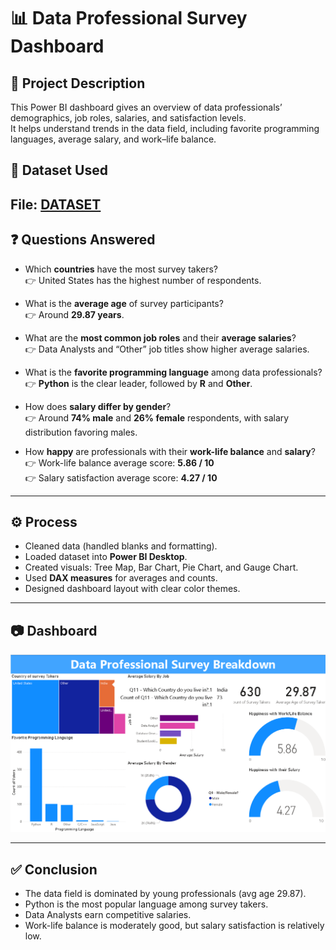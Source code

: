 # 📊 Data Professional Survey Dashboard  

## 📌 Project Description  
This Power BI dashboard gives an overview of data professionals’ demographics, job roles, salaries, and satisfaction levels.  
It helps understand trends in the data field, including favorite programming languages, average salary, and work–life balance.  

## 📂 Dataset Used  
File: <a href="https://github.com/O-ASwIN-O/Excel_Dashboard/blob/main/Excel%20Project%20Dataset.xlsx">DATASET</a>
---

## ❓ Questions Answered  
- Which **countries** have the most survey takers?  
  👉 United States has the highest number of respondents.  

- What is the **average age** of survey participants?  
  👉 Around **29.87 years**.  

- What are the **most common job roles** and their **average salaries**?  
  👉 Data Analysts and “Other” job titles show higher average salaries.  

- What is the **favorite programming language** among data professionals?  
  👉 **Python** is the clear leader, followed by **R** and **Other**.  

- How does **salary differ by gender**?  
  👉 Around **74% male** and **26% female** respondents, with salary distribution favoring males.  

- How **happy** are professionals with their **work-life balance** and **salary**?  
  👉 Work-life balance average score: **5.86 / 10**  
  👉 Salary satisfaction average score: **4.27 / 10**  

---

## ⚙️ Process  
- Cleaned data (handled blanks and formatting).  
- Loaded dataset into **Power BI Desktop**.  
- Created visuals: Tree Map, Bar Chart, Pie Chart, and Gauge Chart.  
- Used **DAX measures** for averages and counts.  
- Designed dashboard layout with clear color themes.  

---

## 📷 Dashboard  
![Dashboard](PowerBI_Dashboard.png)  

---

## ✅ Conclusion  
- The data field is dominated by young professionals (avg age 29.87).  
- Python is the most popular language among survey takers.  
- Data Analysts earn competitive salaries.  
- Work-life balance is moderately good, but salary satisfaction is relatively low.  
